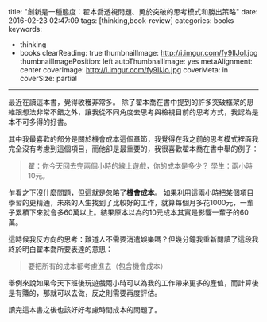 title: "創新是一種態度：翟本喬透視問題、勇於突破的思考模式和勝出策略"
date: 2016-02-23 02:47:09
tags: [thinking,book-review]
categories: books
keywords:
- thinking
- books
clearReading: true
thumbnailImage: http://i.imgur.com/fy9IlJol.jpg
thumbnailImagePosition: left
autoThumbnailImage: yes
metaAlignment: center
coverImage: http://i.imgur.com/fy9IlJo.jpg
coverMeta: in
coverSize: partial
---
最近在讀這本書，覺得收穫非常多。
除了翟本喬在書中提到的許多突破框架的思維跟想法非常不錯之外，讓我從不同角度去思考與檢視目前的思考方式，我認為是本不可多得的好書。

<!--more-->

其中我最喜歡的部分是關於機會成本這個章節，我覺得在我之前的思考模式裡面我完全沒有考慮到這個項目，而他卻是最重要的，我很喜歡翟本喬在書中舉的例子：

>翟：你今天回去完兩個小時的線上遊戲，你的成本是多少？
學生：兩小時10元。

乍看之下沒什麼問題，但這就是忽略了**機會成本**。
如果利用這兩小時把某個項目學習的更精通，未來的人生找到了比較好的工作，就算每個月多花1000元，一輩子累積下來就會多60萬以上。結果原本以為的10元成本其實是影響一輩子的60萬。

這時候我反方向的思考：難道人不需要消遣娛樂嗎？但幾分鐘我重新閱讀了這段我終於明白翟本喬所要表達的意思：

>要把所有的成本都考慮進去（包含機會成本）

舉例來說如果今天下班後玩遊戲兩小時可以為我的工作帶來更多的產值，而計算後是有賺的，那就可以去做，反之則需要再度評估。

讀完這本書之後也該好好考慮時間成本的問題了。